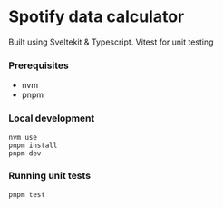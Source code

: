 # Spotify data calculator

Built using Sveltekit & Typescript. Vitest for unit testing

### Prerequisites

- nvm
- pnpm

### Local development

```
nvm use
pnpm install
pnpm dev
```

### Running unit tests

```
pnpm test
```
